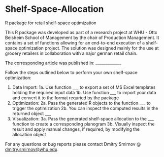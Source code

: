 # Shelf-Space-Allocation
R package for retail shelf-space optimization

This R package was developed as part of a research project at WHU - Otto Beisheim School of Management by the chair of Production Management. It contains a set of functions allowing for an end-to-end execution of a shelf-space optimization project. The solution was designed mainly for the use at grocery retailers in collaboration with a najor german retail chain.

The corresponding article was published in: _____________

Follow the steps outlined below to perform your own shelf-space optimization:
1. Data Import:
1a. Use function ___ to export a set of MS Excel templates holding the required input data
1b. Use function ___ to import your data and convert it to the format requried by the package
2. Optimization:
2a. Pass the generated R objects to the function ___ to trigger the optimization
2b. You can inspect the computed results in the returned object ___
3. Visualization:
3a. Pass the generated shelf-space allocation to the ___ function to create a corresponding planogram
3b. Visually inspect the result and apply manual changes, if required, by modifying the allocation object


For any questions or bug reports please contact Dmitry Smirnov @ dmitry.smirnov@whu.edu.
